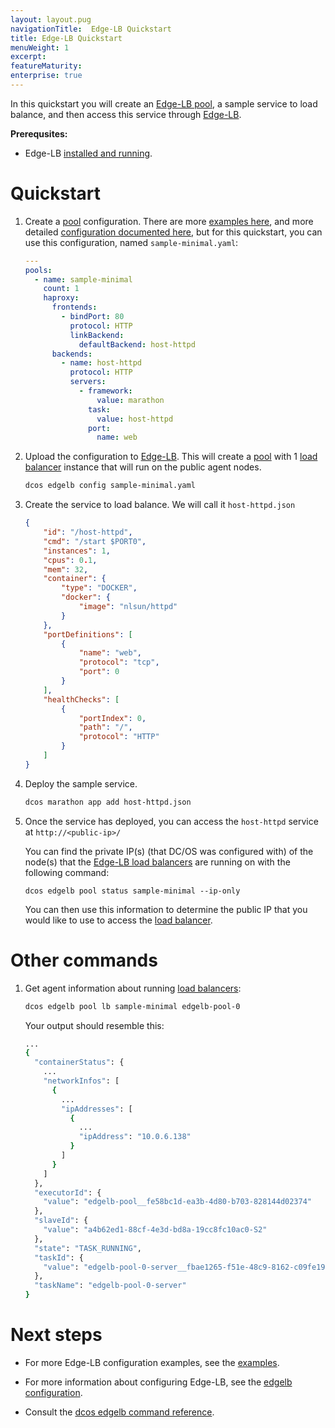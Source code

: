 ```yaml
---
layout: layout.pug
navigationTitle:  Edge-LB Quickstart
title: Edge-LB Quickstart
menuWeight: 1
excerpt:
featureMaturity:
enterprise: true
---
```


In this quickstart you will create an [Edge-LB pool](/1.10/networking/edge-lb/architecture#edge-lb-pool), a sample service to load balance, and then access this service through [Edge-LB](/1.10/networking/edge-lb/architecture#edge-lb).

**Prerequsites:**

- Edge-LB [installed and running](/1.10/networking/edge-lb/installing/).

# Quickstart

1.  Create a [pool](/1.10/networking/edge-lb/architecture#edge-lb-pool) configuration. There are more [examples here](/1.10/networking/edge-lb/examples), and more detailed [configuration documented here](/1.10/networking/edge-lb/configuration), but for this quickstart, you can use this configuration, named `sample-minimal.yaml`:

    ```yaml
    ---
    pools:
      - name: sample-minimal
        count: 1
        haproxy:
          frontends:
            - bindPort: 80
              protocol: HTTP
              linkBackend:
                defaultBackend: host-httpd
          backends:
            - name: host-httpd
              protocol: HTTP
              servers:
                - framework:
                    value: marathon
                  task:
                    value: host-httpd
                  port:
                    name: web
    ```
1.  Upload the configuration to [Edge-LB](/1.10/networking/edge-lb/architecture#edge-lb). This will create a [pool](/1.10/networking/edge-lb/architecture#edge-lb-pool) with 1 [load balancer](/1.10/networking/edge-lb/architecture#edge-lb-load-balancer) instance that will run on the public agent nodes.

    ```bash
    dcos edgelb config sample-minimal.yaml
    ```

1.  Create the service to load balance. We will call it `host-httpd.json`

    ```json
    {
        "id": "/host-httpd",
        "cmd": "/start $PORT0",
        "instances": 1,
        "cpus": 0.1,
        "mem": 32,
        "container": {
            "type": "DOCKER",
            "docker": {
                "image": "nlsun/httpd"
            }
        },
        "portDefinitions": [
            {
                "name": "web",
                "protocol": "tcp",
                "port": 0
            }
        ],
        "healthChecks": [
            {
                "portIndex": 0,
                "path": "/",
                "protocol": "HTTP"
            }
        ]
    }
    ```

1.  Deploy the sample service.

    ```bash
    dcos marathon app add host-httpd.json
    ```

1.  Once the service has deployed, you can access the `host-httpd` service at `http://<public-ip>/`

    You can find the private IP(s) (that DC/OS was configured with) of the node(s) that the [Edge-LB load balancers](/1.10/networking/edge-lb/architecture#edge-lb-load-balancer) are running on with the following command:
    ```
    dcos edgelb pool status sample-minimal --ip-only
    ```

    You can then use this information to determine the public IP that you would like to use to access the [load balancer](/1.10/networking/edge-lb/architecture#edge-lb-load-balancer).

# Other commands

1.  Get agent information about running [load balancers](/1.10/networking/edge-lb/architecture#edge-lb-load-balancer):

    ```bash
    dcos edgelb pool lb sample-minimal edgelb-pool-0
    ```

    Your output should resemble this:

    ```bash
    ...
    {
      "containerStatus": {
        ...
        "networkInfos": [
          {
            ...
            "ipAddresses": [
              {
                ...
                "ipAddress": "10.0.6.138"
              }
            ]
          }
        ]
      },
      "executorId": {
        "value": "edgelb-pool__fe58bc1d-ea3b-4d80-b703-828144d02374"
      },
      "slaveId": {
        "value": "a4b62ed1-88cf-4e3d-bd8a-19cc8fc10ac0-S2"
      },
      "state": "TASK_RUNNING",
      "taskId": {
        "value": "edgelb-pool-0-server__fbae1265-f51e-48c9-8162-c09fe19b657d"
      },
      "taskName": "edgelb-pool-0-server"
    }
    ```

# Next steps

- For more Edge-LB configuration examples, see the [examples](/1.10/networking/edge-lb/examples).
- For more information about configuring Edge-LB, see the [edgelb configuration](/1.10/networking/edge-lb/configuration).

- Consult the [dcos edgelb command reference](/1.10/cli/command-reference/dcos-edgelb/).

